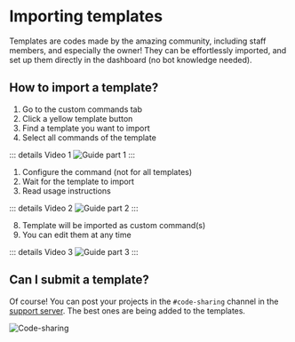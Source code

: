 # Importing templates
Templates are codes made by the amazing community, including staff members, and especially the owner!
They can be effortlessly imported, and set up them directly in the dashboard (no bot knowledge needed).

## How to import a template?
1. Go to the custom commands tab
2. Click a yellow template button
3. Find a template you want to import
4. Select all commands of the template

::: details Video 1
![Guide part 1](/images/template/templates1.gif)
:::

1. Configure the command (not for all templates)
2. Wait for the template to import
3. Read usage instructions 

::: details Video 2
![Guide part 2](/images/template/templates2.gif)
:::

8. Template will be imported as custom command(s)
9. You can edit them at any time

::: details Video 3
![Guide part 3](/images/template/templates3.gif)
:::

## Can I submit a template?
Of course! You can post your projects in the `#code-sharing` channel in the [support server](https://ccommandbot.com/join).
The best ones are being added to the templates.

![Code-sharing](/images/template/code-sharing.png)